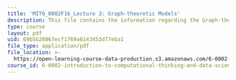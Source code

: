 ```yaml
---
title: 'MIT6_0002F16_Lecture 3: Graph-theoretic Models'
description: This file contains the information regarding the Graph-theoretic Models.
type: course
layout: pdf
uid: 69b5b28067ecf1769a6143453d77eba1
file_type: application/pdf
file_location: >-
  https://open-learning-course-data-production.s3.amazonaws.com/6-0002-introduction-to-computational-thinking-and-data-science-fall-2016/69b5b28067ecf1769a6143453d77eba1_MIT6_0002F16_lec3.pdf
course_id: 6-0002-introduction-to-computational-thinking-and-data-science-fall-2016
---
```

